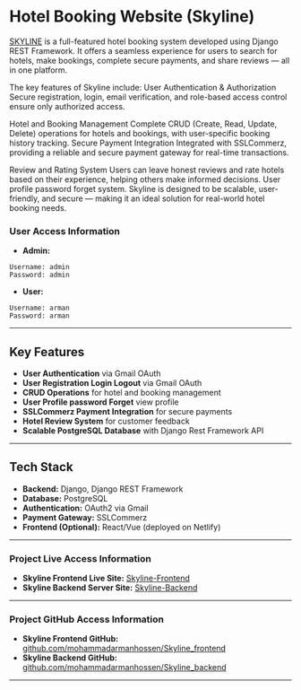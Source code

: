 # Hotel Booking Website (Skyline)


[SKYLINE](https://skyline-frontend.netlify.app/)  is a full-featured hotel booking system developed using Django REST Framework. It offers a seamless experience for users to search for hotels, make bookings, complete secure payments, and share reviews — all in one platform.

The key features of Skyline include:
User Authentication & Authorization
Secure registration, login, email verification, and role-based access control ensure only authorized access.

Hotel and Booking Management
Complete CRUD (Create, Read, Update, Delete) operations for hotels and bookings, with user-specific booking history tracking.
Secure Payment Integration
Integrated with SSLCommerz, providing a reliable and secure payment gateway for real-time transactions.

Review and Rating System
Users can leave honest reviews and rate hotels based on their experience, helping others make informed decisions.
User profile password forget system.
Skyline is designed to be scalable, user-friendly, and secure — making it an ideal solution for real-world hotel booking needs.


### User Access Information
- **Admin:**
```
Username: admin
Password: admin
```

- **User:**
```
Username: arman
Password: arman
```
---

## Key Features
- **User Authentication** via Gmail OAuth
- **User Registration Login Logout** via Gmail OAuth
- **CRUD Operations** for hotel and booking management
- **User Profile password Forget** view profile
- **SSLCommerz Payment Integration** for secure payments
- **Hotel Review System** for customer feedback
- **Scalable PostgreSQL Database** with Django Rest Framework API

---

## Tech Stack
- **Backend:** Django, Django REST Framework
- **Database:** PostgreSQL
- **Authentication:** OAuth2 via Gmail
- **Payment Gateway:** SSLCommerz
- **Frontend (Optional):** React/Vue (deployed on Netlify)

---

### Project Live Access Information
- **Skyline Frontend Live Site:** [Skyline-Frontend](https://skyline-frontend.netlify.app/)
- **Skyline Backend Server Site:** [Skyline-Backend](https://skyline-backend.vercel.app/)
---

### Project GitHub Access Information
- **Skyline Frontend GitHub:** [github.com/mohammadarmanhossen/Skyline_frontend](https://github.com/mohammadarmanhossen/Skyline_frontend)
- **Skyline Backend GitHub:** [github.com/mohammadarmanhossen/Skyline_backend](https://github.com/mohammadarmanhossen/Skyline_backend)
---



